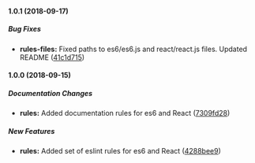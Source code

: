#### 1.0.1 (2018-09-17)

##### Bug Fixes

* **rules-files:**  Fixed paths to es6/es6.js and react/react.js files. Updated README ([41c1d715](https://github.com/matteovinci/spritzlint/commit/41c1d71595d2b00227fbf2d79c1145a11937decd))

#### 1.0.0 (2018-09-15)

##### Documentation Changes

* **rules:**  Added documentation rules for es6 and React ([7309fd28](https://github.com/matteovinci/spritzlint/commit/7309fd2895921f2a7d1351324657250567319dd2))

##### New Features

* **rules:**  Added set of eslint rules for es6 and React ([4288bee9](https://github.com/matteovinci/spritzlint/commit/4288bee92908ddb81b240f05ef11bf867a4ed3f9))

